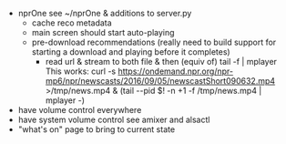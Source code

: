 - nprOne
  see ~/nprOne & additions to server.py
  - cache reco metadata
  - main screen should start auto-playing
  - pre-download recommendations (really need to build support for starting a download and playing before it completes)
    - read url & stream to both file & then (equiv of) tail -f  | mplayer
      This works:
        curl -s https://ondemand.npr.org/npr-mp6/npr/newscasts/2016/09/05/newscastShort090632.mp4 >/tmp/news.mp4 &
          (tail --pid $! -n +1 -f /tmp/news.mp4 | mplayer -)
- have volume control everywhere
- have system volume control
  see amixer and alsactl
- "what's on" page to bring to current state

